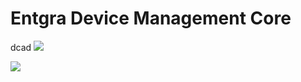 # Entgra Device Management Core
dcad
<a href='https://opensource.org/licenses/Apache-2.0'><img src='https://img.shields.io/badge/License-Apache%202.0-blue.svg'></a><br/>

<a href='#'><img src="https://builder.entgra.net/buildStatus/icon?job=device-mgt-core"></a>
